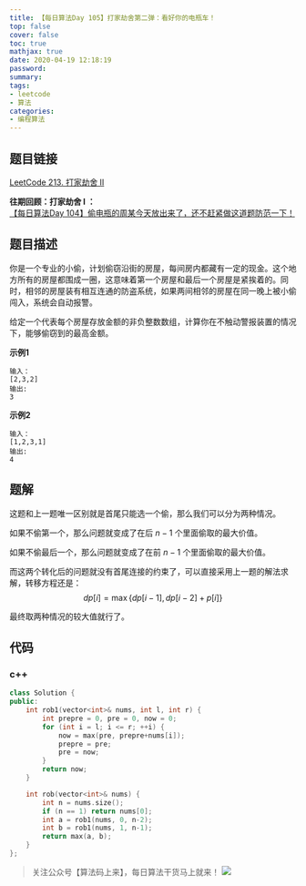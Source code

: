 ```yaml
---
title: 【每日算法Day 105】打家劫舍第二弹：看好你的电瓶车！
top: false
cover: false
toc: true
mathjax: true
date: 2020-04-19 12:18:19
password:
summary:
tags:
- leetcode
- 算法
categories:
- 编程算法
---
```


## 题目链接
[LeetCode 213. 打家劫舍 II](https://leetcode-cn.com/problems/house-robber-ii/ "LeetCode 213. 打家劫舍 II")

**往期回顾：打家劫舍 I ：**  
[【每日算法Day 104】偷电瓶的周某今天放出来了，还不赶紧做这道题防范一下！](https://godweiyang.com/2020/04/18/leetcode-198/ "【每日算法Day 104】偷电瓶的周某今天放出来了，还不赶紧做这道题防范一下！")

## 题目描述
你是一个专业的小偷，计划偷窃沿街的房屋，每间房内都藏有一定的现金。这个地方所有的房屋都围成一圈，这意味着第一个房屋和最后一个房屋是紧挨着的。同时，相邻的房屋装有相互连通的防盗系统，如果两间相邻的房屋在同一晚上被小偷闯入，系统会自动报警。

给定一个代表每个房屋存放金额的非负整数数组，计算你在不触动警报装置的情况下，能够偷窃到的最高金额。

**示例1**
```text
输入：
[2,3,2]
输出:
3
```

**示例2**
```text
输入：
[1,2,3,1]
输出:
4
```

## 题解
这题和上一题唯一区别就是首尾只能选一个偷，那么我们可以分为两种情况。

如果不偷第一个，那么问题就变成了在后 $n-1$ 个里面偷取的最大价值。

如果不偷最后一个，那么问题就变成了在前 $n-1$ 个里面偷取的最大价值。

而这两个转化后的问题就没有首尾连接的约束了，可以直接采用上一题的解法求解，转移方程还是：
$$
dp[i] = \max{\{dp[i-1], dp[i-2]+p[i]\}}
$$

最终取两种情况的较大值就行了。

## 代码
### c++
```cpp
class Solution {
public:
    int rob1(vector<int>& nums, int l, int r) {
        int prepre = 0, pre = 0, now = 0;
        for (int i = l; i <= r; ++i) {
            now = max(pre, prepre+nums[i]);
            prepre = pre;
            pre = now;
        }
        return now;
    }

    int rob(vector<int>& nums) {
        int n = nums.size();
        if (n == 1) return nums[0];
        int a = rob1(nums, 0, n-2);
        int b = rob1(nums, 1, n-1);
        return max(a, b);
    }
};
```

> 关注公众号【算法码上来】，每日算法干货马上就来！
![](/medias/contact.jpg)